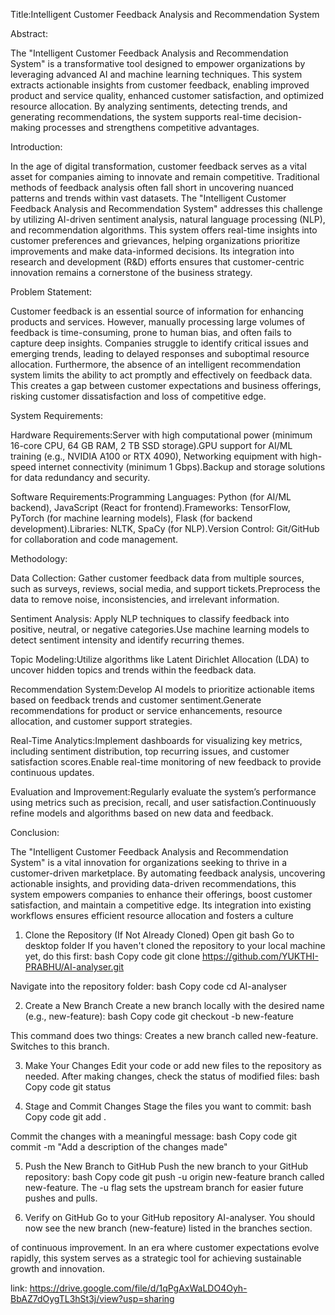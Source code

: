 Title:Intelligent Customer Feedback Analysis and Recommendation System

Abstract:

The "Intelligent Customer Feedback Analysis and Recommendation System" is a transformative tool designed to empower organizations by 
leveraging advanced AI and machine learning techniques. This system extracts actionable insights from customer feedback, enabling improved product and service quality,
enhanced customer satisfaction, and optimized resource allocation. By analyzing sentiments, detecting trends, and generating recommendations, the system supports
real-time decision-making processes and strengthens competitive advantages. 

Introduction:

In the age of digital transformation, customer feedback serves as a vital asset for companies aiming to innovate and remain competitive. 
Traditional methods of feedback analysis often fall short in uncovering nuanced patterns and trends within vast datasets. 
The "Intelligent Customer Feedback Analysis and Recommendation System" addresses this challenge by utilizing AI-driven sentiment analysis,
natural language processing (NLP), and recommendation algorithms. This system offers real-time insights into customer preferences and grievances, 
helping organizations prioritize improvements and make data-informed decisions. Its integration into research and development (R&D) efforts 
ensures that customer-centric innovation remains a cornerstone of the business strategy.

Problem Statement:

Customer feedback is an essential source of information for enhancing products and services. However, manually processing large volumes of feedback is time-consuming, 
prone to human bias, and often fails to capture deep insights. Companies struggle to identify critical issues and emerging trends, leading to delayed responses and suboptimal 
resource allocation. Furthermore, the absence of an intelligent recommendation system limits the ability to act promptly and effectively on feedback data. 
This creates a gap between customer expectations and business offerings, risking customer dissatisfaction and loss of competitive edge.

System Requirements:

Hardware Requirements:Server with high computational power (minimum 16-core CPU, 64 GB RAM, 2 TB SSD storage).GPU support for AI/ML training (e.g., NVIDIA A100 or RTX 4090),
Networking equipment with high-speed internet connectivity (minimum 1 Gbps).Backup and storage solutions for data redundancy and security.

Software Requirements:Programming Languages: Python (for AI/ML backend), JavaScript (React for frontend).Frameworks: TensorFlow, PyTorch (for machine learning models),
Flask (for backend development).Libraries: NLTK, SpaCy (for NLP).Version Control: Git/GitHub for collaboration and code management.

Methodology:

Data Collection:
Gather customer feedback data from multiple sources, such as surveys, reviews, social media, and support tickets.Preprocess the data to remove noise, inconsistencies, and irrelevant information.

Sentiment Analysis:
Apply NLP techniques to classify feedback into positive, neutral, or negative categories.Use machine learning models to detect sentiment intensity and identify recurring themes.

Topic Modeling:Utilize algorithms like Latent Dirichlet Allocation (LDA) to uncover hidden topics and trends within the feedback data.

Recommendation System:Develop AI models to prioritize actionable items based on feedback trends and customer sentiment.Generate recommendations for product or service enhancements, resource allocation, and customer support strategies.

Real-Time Analytics:Implement dashboards for visualizing key metrics, including sentiment distribution, top recurring issues, and customer satisfaction scores.Enable real-time monitoring of new feedback to provide continuous updates.

Evaluation and Improvement:Regularly evaluate the system’s performance using metrics such as precision, recall, and user satisfaction.Continuously refine models and algorithms based on new data and feedback.

Conclusion:

The "Intelligent Customer Feedback Analysis and Recommendation System" is a vital innovation for organizations seeking to thrive in a customer-driven marketplace. 
By automating feedback analysis, uncovering actionable insights, and providing data-driven recommendations, this system empowers companies to enhance their offerings,
boost customer satisfaction, and maintain a competitive edge. Its integration into existing workflows ensures efficient resource allocation and fosters a culture 



1. Clone the Repository (If Not Already Cloned)
Open git bash
Go to desktop folder
If you haven't cloned the repository to your local machine yet, do this first:
bash
Copy code
git clone https://github.com/YUKTHI-PRABHU/AI-analyser.git

Navigate into the repository folder:
bash
Copy code
cd AI-analyser


2. Create a New Branch
Create a new branch locally with the desired name (e.g., new-feature):
bash
Copy code
git checkout -b new-feature

This command does two things:
Creates a new branch called new-feature.
Switches to this branch.

3. Make Your Changes
Edit your code or add new files to the repository as needed.
After making changes, check the status of modified files:
bash
Copy code
git status


4. Stage and Commit Changes
Stage the files you want to commit:
bash
Copy code
git add .

Commit the changes with a meaningful message:
bash
Copy code
git commit -m "Add a description of the changes made"


5. Push the New Branch to GitHub
Push the new branch to your GitHub repository:
bash
Copy code
git push -u origin new-feature
branch called new-feature.
The -u flag sets the upstream branch for easier future pushes and pulls.

6. Verify on GitHub
Go to your GitHub repository AI-analyser.
You should now see the new branch (new-feature) listed in the branches section.


of continuous improvement. In an era where customer expectations evolve rapidly, this system serves as a strategic tool for achieving sustainable growth and innovation.

link: https://drive.google.com/file/d/1qPgAxWaLDO4Oyh-BbAZ7dOygTL3hSt3j/view?usp=sharing



